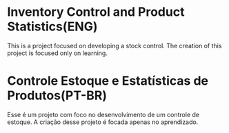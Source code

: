 # Inventory Control and Product Statistics(ENG)
This is a project focused on developing a stock control.
The creation of this project is focused only on learning.


# Controle Estoque e Estatísticas de Produtos(PT-BR)
Esse é um projeto com foco no desenvolvimento de um controle de estoque.
A criação desse projeto é focada apenas no aprendizado.

